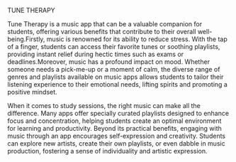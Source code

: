 TUNE THERAPY

Tune Therapy is a music app that can be a valuable companion for students, offering various benefits that contribute to their overall well-being.Firstly, music is renowned for its ability to reduce stress. With the tap of a finger, students can access their favorite tunes or soothing playlists, providing instant relief during hectic times such as exams or deadlines.Moreover, music has a profound impact on mood. Whether someone needs a pick-me-up or a moment of calm, the diverse range of genres and playlists available on music apps allows students to tailor their listening experience to their emotional needs, lifting spirits and promoting a positive mindset.

When it comes to study sessions, the right music can make all the difference. Many apps offer specially curated playlists designed to enhance focus and concentration, helping students create an optimal environment for learning and productivity. Beyond its practical benefits, engaging with music through an app encourages self-expression and creativity. Students can explore new artists, create their own playlists, or even dabble in music production, fostering a sense of individuality and artistic expression.

